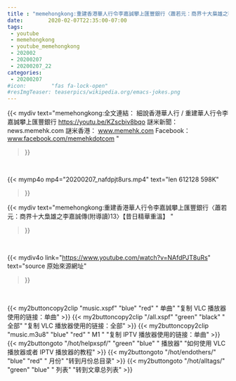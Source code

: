 ```yaml
---
title : "memehongkong:重建香港華人行令李嘉誠攀上匯豐銀行〈蕭若元：商界十大梟雄之李嘉誠傳(附導讀)13〉【昔日精華重溫】 "
date:        2020-02-07T22:35:00-07:00
tags:
 - youtube
 - memehongkong
 - youtube_memehongkong
 - 202002
 - 20200207
 - 20200207_22
categories:
 - 20200207
#icon:        "fas fa-lock-open"
#resImgTeaser: teaserpics/wikipedia.org/emacs-jokes.png
---
```


{{< mydiv text="memehongkong:全文連結： 細說香港華人行 / 重建華人行令李嘉誠攀上匯豐銀行 https://youtu.be/KZscbiv8bqo  謎米新聞：news.memehk.com 謎米香港： www.memehk.com Facebook：www.facebook.com/memehkdotcom "
>}}
<br>


{{< mymp4o mp4="20200207_nafdpjt8urs.mp4"
text="len 612128    598K"
>}}


{{< mydiv text="memehongkong:重建香港華人行令李嘉誠攀上匯豐銀行〈蕭若元：商界十大梟雄之李嘉誠傳(附導讀)13〉【昔日精華重溫】 "
>}}
<br>

{{< mydiv4o link="https://www.youtube.com/watch?v=NAfdPJT8uRs"
text="source 原始來源網址"
>}}


<br>





{{< my2buttoncopy2clip "music.xspf"        "blue"   "red"    " 单曲"  "复制 VLC 播放器使用的链接：单曲" >}} {{< my2buttoncopy2clip "/all.xspf"         "green"  "black"  " 全部"  "复制 VLC 播放器使用的链接：全部" >}} {{< my2buttoncopy2clip "music.m3u8"        "blue"   "red"    " M1 "    "复制 IPTV 播放器使用的链接：单曲" >}} {{< my2buttongoto      "/hot/helpxspf/"    "green"  "blue"   " 播放器" "如何使用 VLC 播放器或者 IPTV 播放器的教程" >}} {{< my2buttongoto      "/hot/endothers/"   "blue"   "red"    " 月份"   "转到月份总目录" >}} {{< my2buttongoto      "/hot/alltags/"     "green"  "blue"   " 列表"   "转到文章总列表" >}} 
